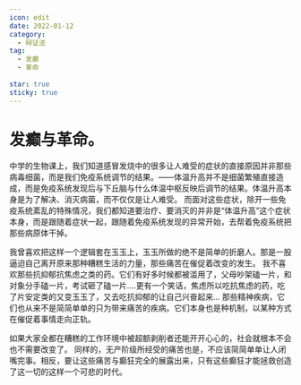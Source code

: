 ```yaml
---
icon: edit
date: 2022-01-12
category:
  - 辩证法
tag:
  - 发癫
  - 革命
  
star: true
sticky: true
---
```


# 发癫与革命。

中学的生物课上，我们知道感冒发烧中的很多让人难受的症状的直接原因并非那些病毒细菌，而是我们免疫系统调节的结果。——体温升高并不是细菌繁殖直接造成，而是免疫系统发现后与下丘脑与什么体温中枢反映后调节的结果。体温升高本身是为了解决、消灭病菌，而不仅仅是让人难受。 而面对这些症状，除开一些免疫系统紊乱的特殊情况，我们都知道要治疗、要消灭的并非是“体温升高”这个症状本身，而是跟随着症状一起，跟随着免疫系统发现的异常开始，去帮着免疫系统把那些病原体干掉。

我曾喜欢把这样一个逻辑套在玉玉上，玉玉所做的绝不是简单的折磨人。那是一股逼迫自己离开原来那种糟糕生活的力量，那些痛苦在催促着改变的发生。 我不喜欢那些抗抑郁抗焦虑之类的药。它们有好多时候都被滥用了，父母吵架磕一片，和对象分手磕一片，考试砸了磕一片....更有一个笑话，焦虑所以吃抗焦虑的药，吃了片安定类的又变玉玉了，又去吃抗抑郁的让自己兴奋起来... 那些精神疾病，它们也从来不是简简单单的只为带来痛苦的疾病。它们本身也是种机制，以某种方式在催促着事情走向正轨。

如果大家全都在糟糕的工作环境中被超额剥削者还能开开心心的，社会就根本不会也不需要改变了。 同样的，无产阶级所经受的痛苦也是，不应该简简单单让人闭嘴完事。相反，要让这些痛苦与癫狂完全的展露出来，只有这些癫狂才能拯救创造了这一切的这样一个可悲的时代。